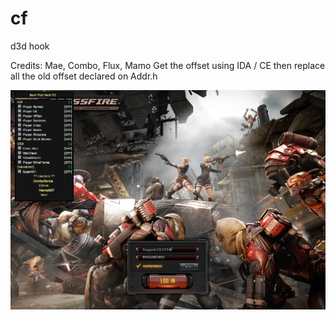 # cf
d3d hook 



Credits: Mae, Combo, Flux, Mamo
Get the offset using IDA / CE then replace all the old offset declared on Addr.h



![alt text](https://github.com/jsanoza/cf/blob/main/Credits.png)
